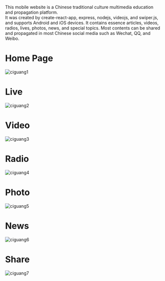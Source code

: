 This mobile website is a Chinese traditional culture multimedia education and propagation platform. <br/>
It was created by create-react-app, express, nodejs, videojs, and swiper.js, and supports Android and iOS devices. It contains essence articles, videos, radios, lives, photos, news, and special topics. Most contents can be shared and propagated in most Chinese social media such as Wechat, QQ, and Weibo.<br/>

# Home Page 
![ciguang1](https://user-images.githubusercontent.com/22565449/59557725-356e9880-8faf-11e9-807b-00eb377ff330.jpg)

# Live 
![ciguang2](https://user-images.githubusercontent.com/22565449/59557848-348b3600-8fb2-11e9-80b0-616f11f4b6b4.jpg)

# Video
![ciguang3](https://user-images.githubusercontent.com/22565449/59557861-8d5ace80-8fb2-11e9-91a6-3a60f64f5371.jpg)

# Radio
![ciguang4](https://user-images.githubusercontent.com/22565449/59557883-5e912800-8fb3-11e9-866e-1f16ec019e31.jpg)

# Photo
![ciguang5](https://user-images.githubusercontent.com/22565449/59557911-e4ad6e80-8fb3-11e9-8cf0-a480cb441043.jpg)

# News
![ciguang6](https://user-images.githubusercontent.com/22565449/59557938-41a92480-8fb4-11e9-9058-d59ab6faf047.jpg)

# Share
![ciguang7](https://user-images.githubusercontent.com/22565449/59557989-6225ae80-8fb5-11e9-990f-581f32f6a1ef.jpg)
